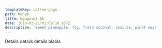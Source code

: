 ```yaml
---
templateKey: coffee-page
path: Kenya
title: Nguguini AA
date: 2018-02-21T01:09:18.167Z
description: 'Sweet pineapple, fig, fresh coconut, vanilla, pinot noir, medium body.'
---
```

Details details details blabla
